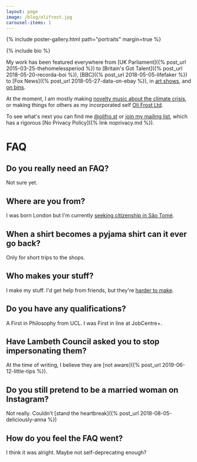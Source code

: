 ```yaml
---
layout: page
image: /blog/olifrost.jpg
carousel-items: 1
---
```


<style>
.owl-dots {
  display: none;
}
</style>

{% include poster-gallery.html path="portraits" margin=true %}

{% include bio %}

My work has been featured everywhere from [UK Parliament]({% post_url 2015-03-25-thehomelessperiod %}) to [Britain's Got Talent]({% post_url 2018-05-20-recorda-boi %}), [BBC]({% post_url 2018-05-05-lifefaker %}) to [Fox News]({% post_url 2018-05-27-data-on-ebay %}), in [art shows](/refer), and [on bins](/little-tips).

At the moment, I am mostly making [novelty music about the climate crisis](/refrost), or making things for others as my incorporated self [Oli Frost Ltd](/ltd).

To see what's next you can find me [@olifro.st](/s) or [join my mailing list](#footer), which has a rigorous [No Privacy Policy]({% link noprivacy.md %}).

# FAQ

## Do you really need an FAQ?
Not sure yet.

## Where are you from?
I was born London but I'm currently [seeking citizenship in São Tomé](/blog/sao-tome-citizen/).

## When a shirt becomes a pyjama shirt can it ever go back?
Only for short trips to the shops.

## Who makes your stuff?
I make my stuff. I'd get help from friends, but they're [harder to make](/refer).

## Do you have any qualifications?
A First in Philosophy from UCL. I was First in line at JobCentre+.

## Have Lambeth Council asked you to stop impersonating them?
At the time of writing, I believe they are [not aware]({% post_url 2019-06-12-little-tips %}).

## Do you still pretend to be a married woman on Instagram?
Not really. Couldn't [stand the heartbreak]({% post_url 2018-08-05-deliciously-anna %})

## How do you feel the FAQ went?
I think it was alright. Maybe not self-deprecating enough?
